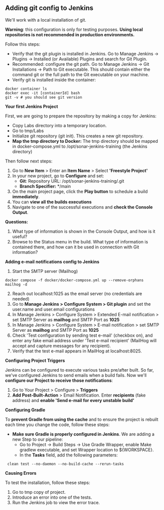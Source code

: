

## Adding git config to Jenkins

We'll work with a local installation of git. 

**Warning**: this configuration is only for testing purposes. **Using local repositories is not recommended in production environments.**

Follow this steps:

- Verify that the git plugin is installed in Jenkins. Go to Manage Jenkins → Plugins → Installed (or Available) Plugins and search for Git Plugin.
- Recommended: configure the git path. Go to Manage Jenkins → Git Installations → Path to Git executable. This should contain either the command git or the full path to the Git executable on your machine.
- Verify git is installed inside the container:

```
docker container ls
docker exec -it [containerId] bash
git -v # you should see git version
```

**Your first Jenkins Project**

First, we are going to prepare the repository by making a copy for Jenkins:
- Copy Labs directory into a temporary location.
- Go to tmp/Labs
- Initialize git repository (git init). This creates a new git repository.
- **Map the tmp directory to Docker:** The tmp directory should be mapped in docker-compose.yml to /opt/sonar-jenkins-training (the Jenkins directory)


Then follow next steps:

1. Go to **New Item** > Enter an **Item Name** > Select **'Freestyle Project'**
2. In your new project, go to **Configure** and set:
	- **Git**: Repository URL: /opt/sonar-jenkins-training/.git
	- **Branch Specifier:** \*/main
3. On the main project page, click the **Play button** to schedule a build **immediately**.
4. You can **view all the builds executions**
5. Navigate to one of the successful executions and **check the Console Output**.

**Questions:** 
1. What type of information is shown in the Console Output, and how is it useful?	
2. Browse to the Status menu in the build. What type of information is contained there, and how can it be used in connection with Git information?



**Adding e-mail notifications config to Jenkins**

1. Start the SMTP server (Mailhog)
```
docker compose -f docker/docker-compose.yml up --remove-orphans mailhog -d
```
2. Reach out localhost:1025 as the email server (no credentials are needed)
3. Go to **Manage Jenkins > Configure System > Git plugin** and set the user.name and user.email configurations
4. In Manage Jenkins > Configure System > Extended E-mail notification > set SMTP Server as **mailhog** and SMTP Port as **1025**
5. In Manage Jenkins > Configure System > E-mail notification > set SMTP Server as **mailhog** and SMTP Port as **1025**
6. Check 'Test configuration by sending test e-mail' (checkbox on), and enter any fake email address under 'Test e-mail recipient' (MailHog will accept and capture messages for any recipient).
7. Verify that the test e-mail appears in MailHog at localhost:8025.

**Configuring Project Triggers**

Jenkins can be configured to execute various tasks pre/after built. So far, we've configured Jenkins to send emails when a build fails.
Now we'll **configure our Project to receive those notifications**:
1. Go to Your Project > Configure > **Triggers**
2. **Add Post-Built-Action** > Email Notification. Enter **recipients** (fake address) and **enable 'Send e-mail for every unstable build'**


**Configuring Gradle**

To **prevent Gradle from using the cache** and to ensure the project is rebuilt each time you change the code, follow these steps:
- **Make sure Gradle is properly configured in Jenkins**. We are adding a new Step to our pipeline: 
	- Go to Project → Build Steps → Use Gradle Wrapper, enable Make gradlew executable, and set Wrapper location to ${WORKSPACE}.
	- In the **Tasks** field, add the following parameters:
```
 clean test --no-daemon --no-build-cache --rerun-tasks
```


**Causing Errors**

To test the installation, follow these steps:

1. Go to tmp copy of project. 
2. Introduce an error into one of the tests.
3. Run the Jenkins job to view the error trace.

